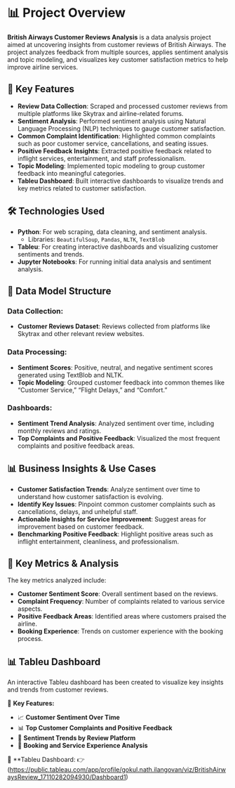 # 📊 Project Overview

**British Airways Customer Reviews Analysis** is a data analysis project aimed at uncovering insights from customer reviews of British Airways. The project analyzes feedback from multiple sources, applies sentiment analysis and topic modeling, and visualizes key customer satisfaction metrics to help improve airline services.

## 🚀 Key Features

- **Review Data Collection**: Scraped and processed customer reviews from multiple platforms like Skytrax and airline-related forums.
- **Sentiment Analysis**: Performed sentiment analysis using Natural Language Processing (NLP) techniques to gauge customer satisfaction.
- **Common Complaint Identification**: Highlighted common complaints such as poor customer service, cancellations, and seating issues.
- **Positive Feedback Insights**: Extracted positive feedback related to inflight services, entertainment, and staff professionalism.
- **Topic Modeling**: Implemented topic modeling to group customer feedback into meaningful categories.
- **Tableu Dashboard**: Built interactive dashboards to visualize trends and key metrics related to customer satisfaction.

## 🛠️ Technologies Used

- **Python**: For web scraping, data cleaning, and sentiment analysis.
  - Libraries: `BeautifulSoup`, `Pandas`, `NLTK`, `TextBlob`
- **Tableu**: For creating interactive dashboards and visualizing customer sentiments and trends.
- **Jupyter Notebooks**: For running initial data analysis and sentiment analysis.

## 📌 Data Model Structure

### Data Collection:
- **Customer Reviews Dataset**: Reviews collected from platforms like Skytrax and other relevant review websites.

### Data Processing:
- **Sentiment Scores**: Positive, neutral, and negative sentiment scores generated using TextBlob and NLTK.
- **Topic Modeling**: Grouped customer feedback into common themes like “Customer Service,” “Flight Delays,” and “Comfort.”

### Dashboards:
- **Sentiment Trend Analysis**: Analyzed sentiment over time, including monthly reviews and ratings.
- **Top Complaints and Positive Feedback**: Visualized the most frequent complaints and positive feedback areas.

## 📊 Business Insights & Use Cases

- **Customer Satisfaction Trends**: Analyze sentiment over time to understand how customer satisfaction is evolving.
- **Identify Key Issues**: Pinpoint common customer complaints such as cancellations, delays, and unhelpful staff.
- **Actionable Insights for Service Improvement**: Suggest areas for improvement based on customer feedback.
- **Benchmarking Positive Feedback**: Highlight positive areas such as inflight entertainment, cleanliness, and professionalism.

## 📅 Key Metrics & Analysis

The key metrics analyzed include:
- **Customer Sentiment Score**: Overall sentiment based on the reviews.
- **Complaint Frequency**: Number of complaints related to various service aspects.
- **Positive Feedback Areas**: Identified areas where customers praised the airline.
- **Booking Experience**: Trends on customer experience with the booking process.

## 📊 Tableu Dashboard

An interactive Tableu dashboard has been created to visualize key insights and trends from customer reviews.

🔹 **Key Features:**
- 📈 **Customer Sentiment Over Time**
- 📊 **Top Customer Complaints and Positive Feedback**
- 📅 **Sentiment Trends by Review Platform**
- 🔎 **Booking and Service Experience Analysis**

📌 **Tableu Dashboard: 👉 (https://public.tableau.com/app/profile/gokul.nath.ilangovan/viz/BritishAirwaysReview_17110282094930/Dashboard1)





